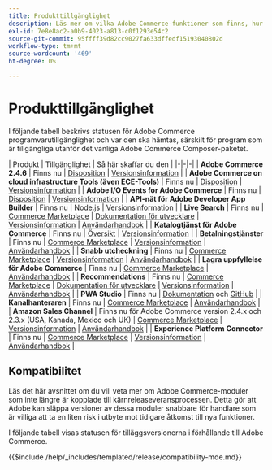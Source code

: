 ```yaml
---
title: Produkttillgänglighet
description: Läs mer om vilka Adobe Commerce-funktioner som finns, hur du får tillgång till dem och hur du kontrollerar deras kompatibilitet med specifika Adobe Commerce-utgåvor.
exl-id: 7e8e8ac2-a0b9-4023-a813-c0f1293e54c2
source-git-commit: 95ffff39d82cc9027fa633dffedf15193040802d
workflow-type: tm+mt
source-wordcount: '469'
ht-degree: 0%

---
```


# Produkttillgänglighet

I följande tabell beskrivs statusen för Adobe Commerce programvarutillgänglighet och var den ska hämtas, särskilt för program som är tillgängliga utanför det vanliga Adobe Commerce Composer-paketet.

| Produkt | Tillgänglighet | Så här skaffar du den | |-|-|-| | **Adobe Commerce 2.4.6**                  | Finns nu | [Disposition](../installation/composer.md) \| [Versionsinformation](https://experienceleague.adobe.com/docs/commerce-operations/release/notes/adobe-commerce/2-4-6.html)  | | **Adobe Commerce on cloud infrastructure Tools (även ECE-Tools)** | Finns nu | [Disposition](https://experienceleague.adobe.com/docs/commerce-cloud-service/user-guide/dev-tools/ece-tools/update-package.html) \| [Versionsinformation](https://experienceleague.adobe.com/docs/commerce-cloud-service/user-guide/release-notes/cloud-tools-suite.html) | | **Adobe I/O Events for Adobe Commerce** | Finns nu | [Disposition](https://developer.adobe.com/commerce/events/get-started/installation/) \| [Versionsinformation](https://developer.adobe.com/commerce/events/get-started/release-notes/) | | **API-nät för Adobe Developer App Builder** | Finns nu | [Node.js](https://developer.adobe.com/graphql-mesh-gateway/gateway/getting-started/) \| [Versionsinformation](https://developer.adobe.com/graphql-mesh-gateway/gateway/release-notes/) | | **Live Search**                                 | Finns nu | [Commerce Marketplace](https://marketplace.magento.com/magento-live-search.html) \| [Dokumentation för utvecklare](https://developer.adobe.com/commerce/services/live-search/) \| [Versionsinformation](https://experienceleague.adobe.com/docs/commerce-merchant-services/live-search/release-notes.html) \| [Användarhandbok](https://experienceleague.adobe.com/docs/commerce-merchant-services/live-search/overview.html) | | **Katalogtjänst för Adobe Commerce**                                 | Finns nu |  [Översikt](https://experienceleague.adobe.com/docs/commerce-merchant-services/catalog-service/guide-overview.html) \| [Versionsinformation](https://experienceleague.adobe.com/docs/commerce-merchant-services/catalog-service/release-notes.html?lang=en) \| | **Betalningstjänster**                            | Finns nu | [Commerce Marketplace](https://marketplace.magento.com/magento-payment-services.html) \| [Versionsinformation](https://experienceleague.adobe.com/docs/commerce-merchant-services/payment-services/release-notes.html) \| [Användarhandbok](https://experienceleague.adobe.com/docs/commerce-merchant-services/payment-services/guide-overview.html) | | **Snabb utcheckning** | Finns nu | [Commerce Marketplace](https://marketplace.magento.com/magento-quick-checkout.html) \| [Versionsinformation](https://experienceleague.adobe.com/docs/commerce-merchant-services/quick-checkout/release-notes.html) \| [Användarhandbok](https://experienceleague.adobe.com/docs/commerce-merchant-services/quick-checkout/overview.html) | | **Lagra uppfyllelse för Adobe Commerce** | Finns nu | [Commerce Marketplace](https://marketplace.magento.com/store-fulfillment-magento-walmart.html) \| [Användarhandbok](https://experienceleague.adobe.com/docs/commerce-merchant-services/store-fulfillment/introduction.html) | | **Recommendations**                     | Finns nu | [Commerce Marketplace](https://marketplace.magento.com/magento-product-recommendations.html) \| [Dokumentation för utvecklare](https://devdocs.magento.com/recommendations/product-recs.html) \| [Versionsinformation](https://experienceleague.adobe.com/docs/commerce-merchant-services/product-recommendations/release-notes.html) \| [Användarhandbok](https://experienceleague.adobe.com/docs/commerce-merchant-services/product-recommendations/overview.html) | | **PWA Studio**                                  | Finns nu | [Dokumentation](https://developer.adobe.com/commerce/pwa-studio/) och [GitHub](https://github.com/magento/pwa-studio) | | **Kanalhanteraren**                             | Finns nu | [Commerce Marketplace](https://marketplace.magento.com/magento-channel-manager.html) \| [Användarhandbok](https://experienceleague.adobe.com/docs/commerce-channels/channel-manager/intro-to-channel-manager/overview.html) | | **Amazon Sales Channel**                        | Finns nu för Adobe Commerce version 2.4.x och 2.3.x (USA, Kanada, Mexico och UK) | [Commerce Marketplace](https://marketplace.magento.com/magento-module-amazon.html) \| [Versionsinformation](https://experienceleague.adobe.com/docs/commerce-channels/amazon/release-notes.html) \| [Användarhandbok](https://experienceleague.adobe.com/docs/commerce-channels/amazon/overview.html) | | **Experience Platform Connector**                     | Finns nu | [Commerce Marketplace](https://marketplace.magento.com/magento-experience-platform-connector.html) \| [Versionsinformation](https://experienceleague.adobe.com/docs/commerce-merchant-services/experience-platform-connector/release-notes.html?lang=en) \| [Användarhandbok](https://experienceleague.adobe.com/docs/commerce-merchant-services/experience-platform-connector/overview.html?lang=en) |

## Kompatibilitet

Läs det här avsnittet om du vill veta mer om Adobe Commerce-moduler som inte längre är kopplade till kärnreleaseveransprocessen. Detta gör att Adobe kan släppa versioner av dessa moduler snabbare för handlare som är villiga att ta en liten risk i utbyte mot tidigare åtkomst till nya funktioner.

I följande tabell visas statusen för tilläggsversionerna i förhållande till Adobe Commerce.

{{$include /help/_includes/templated/release/compatibility-mde.md}}
